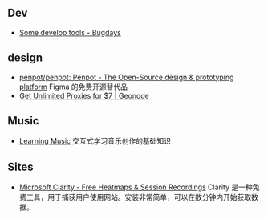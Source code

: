 ## Dev
- [Some develop tools - Bugdays](https://bugdays.com/)

## design
- [penpot/penpot: Penpot - The Open-Source design & prototyping platform](https://github.com/penpot/penpot) Figma 的免费开源替代品
- [Get Unlimited Proxies for $7 | Geonode](https://geonode.com/)

## Music
- [Learning Music](https://learningmusic.ableton.com/zh-Hans/index.html) 交互式学习音乐创作的基础知识

## Sites
- [Microsoft Clarity - Free Heatmaps & Session Recordings](https://clarity.microsoft.com/) Clarity 是一种免费工具，用于捕获用户使用网站。安装非常简单，可以在数分钟内开始获取数据。
